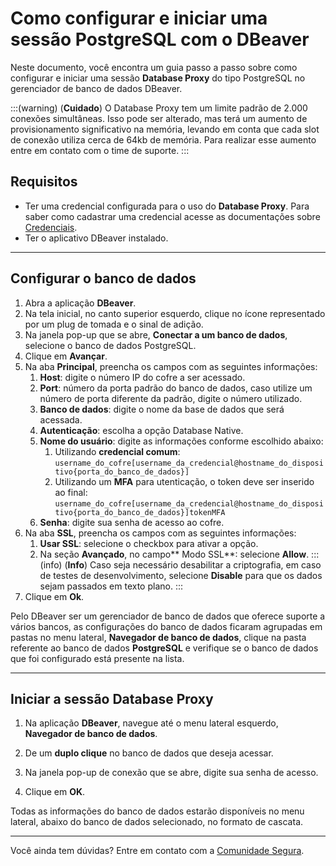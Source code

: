 # Como configurar e iniciar uma sessão PostgreSQL com o DBeaver

Neste documento, você encontra um guia passo a passo sobre como configurar e iniciar uma sessão **Database Proxy** do tipo PostgreSQL no gerenciador de banco de dados DBeaver.

:::(warning) (**Cuidado**)
O Database Proxy tem um limite padrão de 2.000 conexões simultâneas. Isso pode ser alterado, mas terá um aumento de provisionamento significativo na memória, levando em conta que cada slot de conexão utiliza cerca de 64kb de memória. Para realizar esse aumento entre em contato com o time de suporte.
:::

## Requisitos

* Ter uma credencial configurada para o uso do **Database Proxy**. Para saber como cadastrar uma credencial acesse as documentações sobre [Credenciais](/v4/docs/pt/pam-credentials).
* Ter o aplicativo DBeaver instalado.
---

## Configurar o banco de dados

1. Abra a aplicação **DBeaver**.
2. Na tela inicial, no canto superior esquerdo, clique no ícone representado por um plug de tomada e o sinal de adição.
3. Na janela pop-up que se abre, **Conectar a um banco de dados**, selecione o banco de dados PostgreSQL.
4. Clique em **Avançar**.
5. Na aba **Principal**, preencha os campos com as seguintes informações:
    1.  **Host**: digite o número IP do cofre a ser acessado.
    2. **Port**: número da porta padrão do banco de dados, caso utilize um número de porta diferente da padrão, digite o número utilizado.
    3. **Banco de dados**: digite o nome da base de dados que será acessada.
    4. **Autenticação**: escolha a opção Database Native.
    5. **Nome do usuário**: digite as informações conforme escolhido abaixo:
        1. Utilizando **credencial comum**: `username_do_cofre[username_da_credencial@hostname_do_dispositivo{porta_do_banco_de_dados}]`
        2. Utilizando um **MFA** para utenticação, o token deve ser inserido ao final: `username_do_cofre[username_da_credencial@hostname_do_dispositivo{porta_do_banco_de_dados}]tokenMFA`
    6. **Senha**: digite sua senha de acesso ao cofre.
6. Na aba **SSL**, preencha os campos com as seguintes informações:
    1. **Usar SSL**: selecione o checkbox para ativar a opção.
    2. Na seção **Avançado**, no campo** Modo SSL**: selecione **Allow**.
        :::(info) (**Info**)
        Caso seja necessário desabilitar a criptografia, em caso de testes de desenvolvimento, selecione **Disable** para que os dados sejam passados em texto plano.
        :::
7. Clique em **Ok**.

Pelo DBeaver ser um gerenciador de banco de dados que oferece suporte a vários bancos, as configurações do banco de dados ficaram agrupadas em pastas no menu lateral, **Navegador de banco de dados**, clique na pasta referente ao banco de dados **PostgreSQL** e verifique se o banco de dados que foi configurado está presente na lista.

---
## Iniciar a sessão Database Proxy

1. Na aplicação **DBeaver**, navegue até o menu lateral esquerdo, **Navegador de banco de dados**.

1. De um **duplo clique** no banco de dados que deseja acessar.

1. Na janela pop-up de conexão que se abre, digite sua senha de acesso.

1. Clique em **OK**.

Todas as informações do banco de dados estarão disponíveis no menu lateral, abaixo do banco de dados selecionado, no formato de cascata.

---

Você ainda tem dúvidas? Entre em contato com a  [Comunidade Segura](https://community.Segura.io/).
